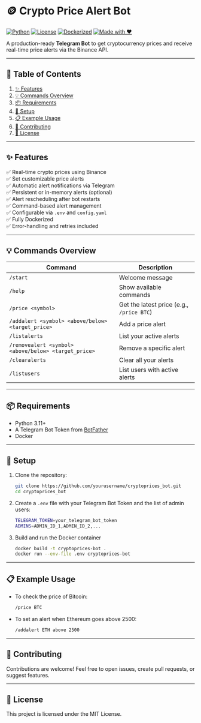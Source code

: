 # 🪙 Crypto Price Alert Bot

[![Python](https://img.shields.io/badge/python-3.11%2B-blue)](https://www.python.org/downloads/)
[![License](https://img.shields.io/badge/license-MIT-green)](LICENSE)
[![Dockerized](https://img.shields.io/badge/docker-ready-blueviolet)](https://www.docker.com/)
[![Made with ❤️](https://img.shields.io/badge/made%20with-%E2%9D%A4-red)](#)

A production-ready **Telegram Bot** to get cryptocurrency prices and receive real-time price alerts via the Binance API.

---

## 📖 Table of Contents

1. [✨ Features](#-features)  
2. [💡 Commands Overview](#-commands-overview)  
3. [📦 Requirements](#-requirements)  
4. [🚀 Setup](#-setup)  
5. [📋 Example Usage](#-example-usage)  
6. [🤝 Contributing](#-contributing)  
7. [📜 License](#-license)

---

## ✨ Features

✅ Real-time crypto prices using Binance  
✅ Set customizable price alerts  
✅ Automatic alert notifications via Telegram  
✅ Persistent or in-memory alerts (optional)  
✅ Alert rescheduling after bot restarts  
✅ Command-based alert management  
✅ Configurable via `.env` and `config.yaml`  
✅ Fully Dockerized  
✅ Error-handling and retries included

---

## 💡 Commands Overview

| Command | Description |
|---------|-------------|
| `/start` | Welcome message |
| `/help` | Show available commands |
| `/price <symbol>` | Get the latest price (e.g., `/price BTC`) |
| `/addalert <symbol> <above/below> <target_price>` | Add a price alert |
| `/listalerts` | List your active alerts |
| `/removealert <symbol> <above/below> <target_price>` | Remove a specific alert |
| `/clearalerts` | Clear all your alerts |
| `/listusers` | List users with active alerts |

---

## 📦 Requirements

- Python 3.11+
- A Telegram Bot Token from [BotFather](https://t.me/botfather)
- Docker

---

## 🚀 Setup

1. Clone the repository:
    ```bash
    git clone https://github.com/yourusername/cryptoprices_bot.git
    cd cryptoprices_bot
2. Create a `.env` file with your Telegram Bot Token and the list of admin users:
    ```bash
    TELEGRAM_TOKEN=your_telegram_bot_token
    ADMINS=ADMIN_ID_1,ADMIN_ID_2,...
3. Build and run the Docker container
    ```bash
    docker build -t cryptoprices-bot .
    docker run --env-file .env cryptoprices-bot

---

## 📋 Example Usage

- To check the price of Bitcoin:
    ```bash
    /price BTC
- To set an alert when Ethereum goes above 2500:
    ```bash
    /addalert ETH above 2500
---

## 🤝 Contributing

Contributions are welcome! Feel free to open issues, create pull requests, or suggest features.

---

## 📜 License

This project is licensed under the MIT License.